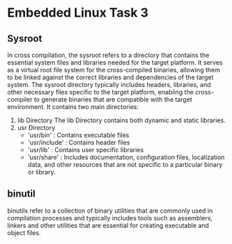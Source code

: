 # Embedded Linux Task 3
## Sysroot
In cross compilation, the sysroot refers to a directory that contains the essential system files and libraries needed for the target platform. It serves as a virtual root file system for the cross-compiled binaries, allowing them to be linked against the correct libraries and dependencies of the target system. The sysroot directory typically includes headers, libraries, and other necessary files specific to the target platform, enabling the cross-compiler to generate binaries that are compatible with the target environment.
It contains two main directories:
1. lib Directory
   The lib Directory contains both dynamic and static libraries.
2. usr Directory
   - 'usr/bin' : Contains executable files 
   - 'usr/include' : Contains header files
   - 'usr/lib' : Contains user specific libraries
   - 'usr/share' : Includes documentation, configuration files, localization data, and          other resources that are not specific to a particular binary or library. 
   
## binutil
binutils refer to a collection of binary utilities that are commonly used in compilation processes and typically includes tools such as assemblers, linkers and other utilities that are essential for creating executable and object files.
